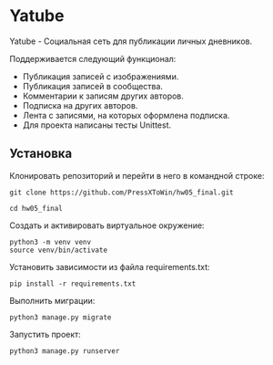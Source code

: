 # Yatube

Yatube - Социальная сеть для публикации личных дневников.

Поддерживается следующий функционал:

- Публикация записей с изображениями.
- Публикация записей в сообщества.
- Комментарии к записям других авторов.
- Подписка на других авторов.
- Лента с записями, на которых оформлена подписка.
- Для проекта написаны тесты Unittest.

## Установка

Клонировать репозиторий и перейти в него в командной строке:
```
git clone https://github.com/PressXToWin/hw05_final.git
```
```
cd hw05_final
```
Cоздать и активировать виртуальное окружение:
```
python3 -m venv venv
source venv/bin/activate
```

Установить зависимости из файла requirements.txt:
```
pip install -r requirements.txt
```

Выполнить миграции:
```
python3 manage.py migrate
```
Запустить проект:
```
python3 manage.py runserver
```
